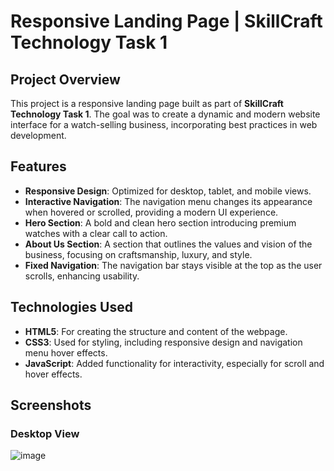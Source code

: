 # Responsive Landing Page | SkillCraft Technology Task 1

## Project Overview
This project is a responsive landing page built as part of **SkillCraft Technology Task 1**. The goal was to create a dynamic and modern website interface for a watch-selling business, incorporating best practices in web development.

## Features
- **Responsive Design**: Optimized for desktop, tablet, and mobile views.
- **Interactive Navigation**: The navigation menu changes its appearance when hovered or scrolled, providing a modern UI experience.
- **Hero Section**: A bold and clean hero section introducing premium watches with a clear call to action.
- **About Us Section**: A section that outlines the values and vision of the business, focusing on craftsmanship, luxury, and style.
- **Fixed Navigation**: The navigation bar stays visible at the top as the user scrolls, enhancing usability.

## Technologies Used
- **HTML5**: For creating the structure and content of the webpage.
- **CSS3**: Used for styling, including responsive design and navigation menu hover effects.
- **JavaScript**: Added functionality for interactivity, especially for scroll and hover effects.

## Screenshots
### Desktop View
![image](https://github.com/user-attachments/assets/8be1e2d3-0c0e-4c89-8d83-ab02ad1bfaec)


